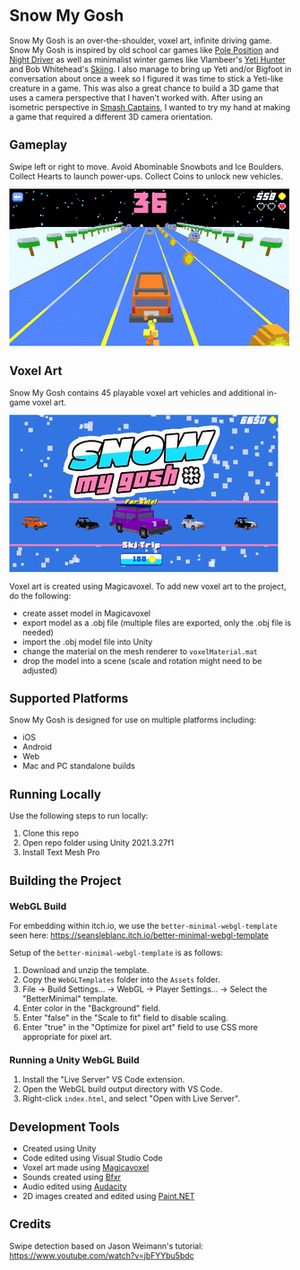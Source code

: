 # Snow My Gosh
Snow My Gosh is an over-the-shoulder, voxel art, infinite driving game. Snow My Gosh is inspired by old school car games like [Pole Position](https://en.wikipedia.org/wiki/Pole_Position) and [Night Driver](https://en.wikipedia.org/wiki/Night_Driver_(video_game)) as well as minimalist winter games like Vlambeer's [Yeti Hunter](https://www.youtube.com/watch?v=3WHGufXjaRA) and Bob Whitehead's [Skiing](https://en.wikipedia.org/wiki/Skiing_(Atari_2600)). I also manage to bring up Yeti and/or Bigfoot in conversation about once a week so I figured it was time to stick a Yeti-like creature in a game. This was also a great chance to build a 3D game that uses a camera perspective that I haven't worked with. After using an isometric perspective in [Smash Captains](https://github.com/mklewandowski/smash-captains), I wanted to try my hand at making a game that required a different 3D camera orientation.

## Gameplay
Swipe left or right to move. Avoid Abominable Snowbots and Ice Boulders. Collect Hearts to launch power-ups. Collect Coins to unlock new vehicles.

![Snow My Gosh gameplay](https://github.com/mklewandowski/snow-my-gosh/blob/main/Assets/Images/snow-my-gosh-gameplay.gif?raw=true)

## Voxel Art
Snow My Gosh contains 45 playable voxel art vehicles and additional in-game voxel art.

![Snow My Gosh cars](https://github.com/mklewandowski/snow-my-gosh/blob/main/Assets/Images/snow-my-gosh-vehicles.gif?raw=true)

Voxel art is created using Magicavoxel. To add new voxel art to the project, do the following:
- create asset model in Magicavoxel
- export model as a .obj file (multiple files are exported, only the .obj file is needed)
- import the .obj model file into Unity
- change the material on the mesh renderer to `voxelMaterial.mat`
- drop the model into a scene (scale and rotation might need to be adjusted)

## Supported Platforms
Snow My Gosh is designed for use on multiple platforms including:
- iOS
- Android
- Web
- Mac and PC standalone builds

## Running Locally
Use the following steps to run locally:
1. Clone this repo
2. Open repo folder using Unity 2021.3.27f1
3. Install Text Mesh Pro

## Building the Project

### WebGL Build
For embedding within itch.io, we use the `better-minimal-webgl-template` seen here:
https://seansleblanc.itch.io/better-minimal-webgl-template

Setup of the `better-minimal-webgl-template` is as follows:
1. Download and unzip the template.
2. Copy the `WebGLTemplates` folder into the `Assets` folder.
3. File -> Build Settings... -> WebGL -> Player Settings... -> Select the "BetterMinimal" template.
4. Enter color in the "Background" field.
5. Enter "false" in the "Scale to fit" field to disable scaling.
6. Enter "true" in the "Optimize for pixel art" field to use CSS more appropriate for pixel art.

### Running a Unity WebGL Build
1. Install the "Live Server" VS Code extension.
2. Open the WebGL build output directory with VS Code.
3. Right-click `index.html`, and select "Open with Live Server".

## Development Tools
- Created using Unity
- Code edited using Visual Studio Code
- Voxel art made using [Magicavoxel](https://www.voxelmade.com/magicavoxel/)
- Sounds created using [Bfxr](https://www.bfxr.net/)
- Audio edited using [Audacity](https://www.audacityteam.org/)
- 2D images created and edited using [Paint.NET](https://www.getpaint.net/)

## Credits
Swipe detection based on Jason Weimann's tutorial:
https://www.youtube.com/watch?v=jbFYYbu5bdc
